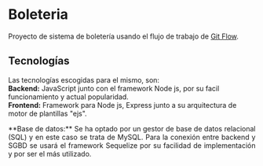 # Boleteria
Proyecto de sistema de boletería usando el flujo de trabajo de [Git Flow][lenguajes].

[lenguajes]: https://drive.google.com/file/d/11Jhjz58o6og81mtrva-E2YmJuwCn5OhJ/view?usp=sharing
## Tecnologías ##
Las tecnologías escogidas para el mismo, son:<br />
**Backend:** JavaScript junto con el framework Node js, por su facil funcionamiento y actual popularidad.  
**Frontend:** Framework para Node js, Express junto a su arquitectura de motor de plantillas "ejs".<br />
<p style="text-align: justify;">
**Base de datos:** Se ha optado por un gestor de base de datos relacional (SQL) y en este caso se trata de MySQL. Para la conexión entre backend y SGBD se usará el framework Sequelize por su facilidad de implementación y por ser el más utilizado.</p>
